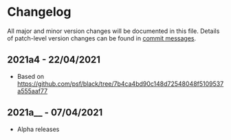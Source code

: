 # Changelog
All major and minor version changes will be documented in this file. Details of
patch-level version changes can be found in [commit messages](../../commits/master).

## 2021a4 - 22/04/2021
- Based on https://github.com/psf/black/tree/7b4ca4bd90c148d72548048f5109537a555aaf77

## 2021a__ - 07/04/2021
- Alpha releases
